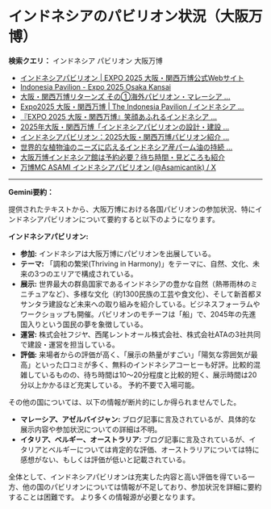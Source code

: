 # インドネシアのパビリオン状況（大阪万博）

**検索クエリ：** インドネシア パビリオン 大阪万博

- [インドネシアパビリオン | EXPO 2025 大阪・関西万博公式Webサイト](https://www.expo2025.or.jp/official-participant/indonesia/)
- [Indonesia Pavilion - Expo 2025 Osaka Kansai](https://expo2025indonesia.id/)
- [大阪・関西万博リターンズ その①海外パビリオン・マレーシア ...](https://ameblo.jp/mamehana0705/entry-12897501153.html)
- [Expo2025 大阪・関西万博 | The Indonesia Pavilion / インドネシア ...](https://www.instagram.com/p/C6s6GRiu_ZW/)
- [『EXPO 2025 大阪・関西万博』笑顔あふれるインドネシア ...](https://note.com/yamada_tourist/n/n27bea8822b97)
- [2025年大阪・関西万博「インドネシアパビリオンの設計・建設 ...](https://www.fujiya-net.co.jp/news/20240501)
- [インドネシアパビリオン：2025大阪・関西万博パビリオン紹介 ...](https://www.nippon.com/ja/guide-to-japan/expo2025021/)
- [世界的な植物油のニーズに応えるインドネシア産パーム油の持続 ...](https://theme-weeks.expo2025.or.jp/program/detail/6736f12e30e34.html)
- [大阪万博インドネシア館は予約必要？待ち時間・見どころも紹介](https://kobe-yurikago.com/expo2025-indonesia/)
- [万博MC ASAMI インドネシアパビリオン (@Asamicantik) / X](https://x.com/asamicantik)


---

**Gemini要約：**

提供されたテキストから、大阪万博における各国パビリオンの参加状況、特にインドネシアパビリオンについて要約すると以下のようになります。

**インドネシアパビリオン:**

* **参加:** インドネシアは大阪万博にパビリオンを出展している。
* **テーマ:** 「調和の繁栄(Thriving in Harmony)」をテーマに、自然、文化、未来の3つのエリアで構成されている。
* **展示:** 世界最大の群島国家であるインドネシアの豊かな自然（熱帯雨林のミニチュアなど）、多様な文化（約1300民族の工芸や食文化）、そして新首都ヌサンタラ建設など未来への取り組みを紹介している。ビジネスフォーラムやワークショップも開催。パビリオンのモチーフは「船」で、2045年の先進国入りという国民の夢を象徴している。
* **運営:** 株式会社フジヤ、西尾レントオール株式会社、株式会社ATAの3社共同で建設・運営を担当している。
* **評価:** 来場者からの評価が高く、「展示の熱量がすごい」「陽気な雰囲気が最高」といった口コミが多く、無料のインドネシアコーヒーも好評。比較的混雑しているものの、待ち時間は10～20分程度と比較的短く、展示時間は20分以上かかるほど充実している。 予約不要で入場可能。


その他の国については、以下の情報が断片的にしか得られませんでした。

* **マレーシア、アゼルバイジャン:**  ブログ記事に言及されているが、具体的な展示内容や参加状況についての詳細は不明。
* **イタリア、ベルギー、オーストラリア:**  ブログ記事に言及されているが、イタリアとベルギーについては肯定的な評価、オーストラリアについては特に感想がない、もしくは評価が低いと記載されている。


全体として、インドネシアパビリオンは充実した内容と高い評価を得ている一方、他の国のパビリオンについては情報が不足しており、参加状況を詳細に要約することは困難です。  より多くの情報源が必要となります。

